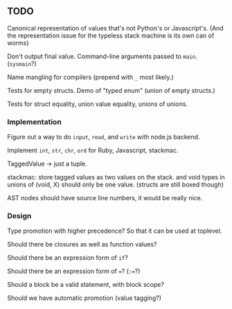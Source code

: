 TODO
----

Canonical representation of values that's not Python's or Javascript's.
(And the representation issue for the typeless stack machine is its own can of worms)

Don't output final value.  Command-line arguments passed to `main`.  (`sysmain`?)

Name mangling for compilers (prepend with `_` most likely.)

Tests for empty structs.  Demo of "typed enum" (union of empty structs.)

Tests for struct equality, union value equality, unions of unions.

### Implementation ###

Figure out a way to do `input`, `read`, and `write` with node.js backend.

Implement `int`, `str`, `chr`, `ord` for Ruby, Javascript, stackmac.

TaggedValue -> just a tuple.

stackmac: store tagged values as two values on the stack.
and void types in unions of (void, X) should only be one value.
(structs are still boxed though)

AST nodes should have source line numbers, it would be really nice.

### Design ###

Type promotion with higher precedence?  So that it can be used at toplevel.

Should there be closures as well as function values?

Should there be an expression form of `if`?

Should there be an expression form of `=`?  (`:=`?)

Should a block be a valid statement, with block scope?

Should we have automatic promotion (value tagging?)
